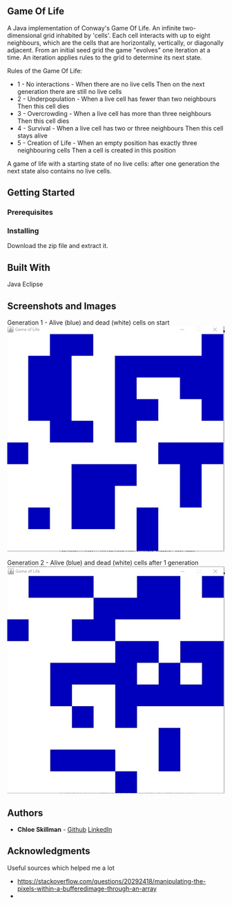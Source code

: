 ## Game Of Life

A Java implementation of Conway's Game Of Life.
An infinite two-dimensional grid inhabited by 'cells'.
Each cell interacts with up to eight neighbours, which are the cells that are
horizontally, vertically, or diagonally adjacent.
From an initial seed grid the game "evolves" one iteration at a time. An iteration
applies rules to the grid to determine its next state.

Rules of the Game Of Life:
* 1 - No interactions - When there are no live cells
Then on the next generation there are still no live cells
* 2 - Underpopulation - When a live cell has fewer than two neighbours
Then this cell dies
* 3 - Overcrowding - When a live cell has more than three neighbours
Then this cell dies
* 4 - Survival - When a live cell has two or three neighbours
Then this cell stays alive
* 5 - Creation of Life - When an empty position has exactly three neighbouring cells
Then a cell is created in this position

A game of life with a starting state of no live cells: after one generation the next state also contains no live cells.

## Getting Started



### Prerequisites



### Installing

Download the zip file and extract it.


## Built With

Java Eclipse

## Screenshots and Images

Generation 1 - Alive (blue) and dead (white) cells on start
![Generation1](https://raw.githubusercontent.com/ChloeLS/Game-Of-Life/master/Gen1.jpg)


Generation 2 - Alive (blue) and dead (white) cells after 1 generation 
 ![Generation2](https://raw.githubusercontent.com/ChloeLS/Game-Of-Life/master/Gen2.jpg)



## Authors

* **Chloe Skillman** - [Github](https://github.com/ChloeLS)
                                         [LinkedIn](https://www.linkedin.com/in/chloe-skillman-b80941183/)



## Acknowledgments
Useful sources which helped me a lot 
* https://stackoverflow.com/questions/20292418/manipulating-the-pixels-within-a-bufferedimage-through-an-array
*  
